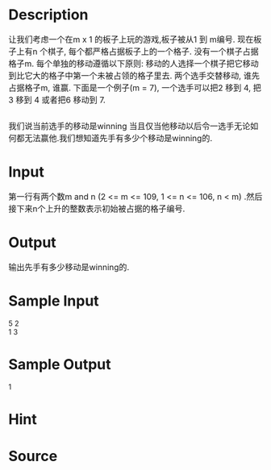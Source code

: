 
# Description

<div class="content"><p><span style="font-size: medium">让我们考虑一个在m x 1 的板子上玩的游戏,板子被从1 到 m编号. 现在板子上有n 个棋子, 每个都严格占据板子上的一个格子. 没有一个棋子占据格子m. 每个单独的移动遵循以下原则: 移动的人选择一个棋子把它移动到比它大的格子中第一个未被占领的格子里去. 两个选手交替移动, 谁先占据格子m, 谁赢. 下面是一个例子(m = 7), 一个选手可以把2 移到 4, 把3 移到 4 或者把6 移动到 7.</span></p>
<p><span style="font-size: medium"> <img border="0" alt="" src="source/bzoj/2066/img/aHR0cHM6Ly9seWRzeS5jb20vSnVkZ2VPbmxpbmUvaW1hZ2VzLzIwNjYuanBn.jpg"/> </span></p>
<p><span style="font-size: medium">我们说当前选手的移动是winning 当且仅当他移动以后令一选手无论如何都无法赢他.我们想知道先手有多少个移动是winning的.</span></p></div>

# Input

<div class="content"><p><span style="font-size: medium">第一行有两个数m and n (2 &lt;= m &lt;= 109, 1 &lt;= n &lt;= 106, n &lt; m) .然后接下来n个上升的整数表示初始被占据的格子编号. </span></p></div>

# Output

<div class="content"><p><span style="font-size: medium">输出先手有多少移动是winning的. </span></p></div>

# Sample Input

<div class="content"><span class="sampledata">5 2<br/>
1 3<br/>
</span></div>

# Sample Output

<div class="content"><span class="sampledata">1</span></div>

# Hint

<div class="content"><p></p></div>

# Source

<div class="content"><p><a href="problemset.php?search="></a></p></div>

